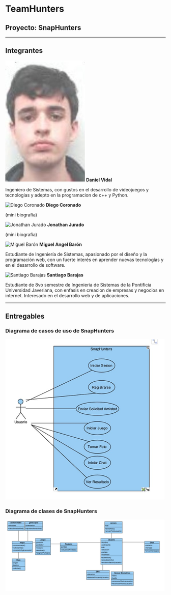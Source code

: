 # TeamHunters

## Proyecto: SnapHunters

---

## Integrantes

<img src="Fotos de los TeamHunters/Daniel Vidal.jpg" alt="Daniel Vidal" width="250px">  
<strong>Daniel Vidal</strong>

Ingeniero de Sistemas, con gustos en el desarrollo de videojuegos y tecnologias y adepto en la programacion de c++ y Python.

<img src="ruta/a/la/foto1.jpg" alt="Diego Coronado" width="250px">  
<strong>Diego Coronado</strong>

(mini biografía)

<img src="//" alt="Jonathan Jurado">  
<strong>Jonathan Jurado</strong>

(mini biografía)

<img src="Fotos de los TeamHunters/Miguel Barón.jpg" alt="Miguel Barón" width="250px">  
<strong>Miguel Angel Barón</strong>

Estudiante de Ingeniería de Sistemas, apasionado por el diseño y la programación web, con un fuerte interés en aprender nuevas tecnologías y en el desarrollo de software.

<img src="Fotos de los TeamHunters/IMG_3943.HEIC" alt="Santiago Barajas" width="250px">  
<strong>Santiago Barajas</strong>

Estudiante de 8vo semestre de Ingenieria de Sistemas de la Pontificia Universidad Javeriana, con enfasis en creacion de empresas y negocios en internet. Interesado en el desarrollo web y de aplicaciones.

---

## Entregables

### Diagrama de casos de uso de SnapHunters

<img src="Diagramas/Diagrama de casos de uso.jpg" alt="Diagrama de casos de uso" width="500px">  


### Diagrama de clases de SnapHunters

<img src="Diagramas/Diagrama de clases.jpg" alt="Diagrama de clases" width="500px">  

